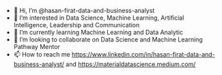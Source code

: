 - 👋 Hi, I’m @hasan-firat-data-and-business-analyst
- 👀 I’m interested in Data Science, Machine Learning, Artificial Intelligence, Leadership and Communication
- 🌱 I’m currently learning Machine Learning and Data Analytic
- 💞️ I’m looking to collaborate on Data Science and Machine Learning Pathway Mentor
- 📫 How to reach me https://www.linkedin.com/in/hasan-firat-data-and-business-analyst/ and https://materialdatascience.medium.com/

<!---
hasan-firat-data-and-business-analyst/hasan-firat-data-and-business-analyst is a ✨ special ✨ repository because its `README.md` (this file) appears on your GitHub profile.
You can click the Preview link to take a look at your changes.
--->
